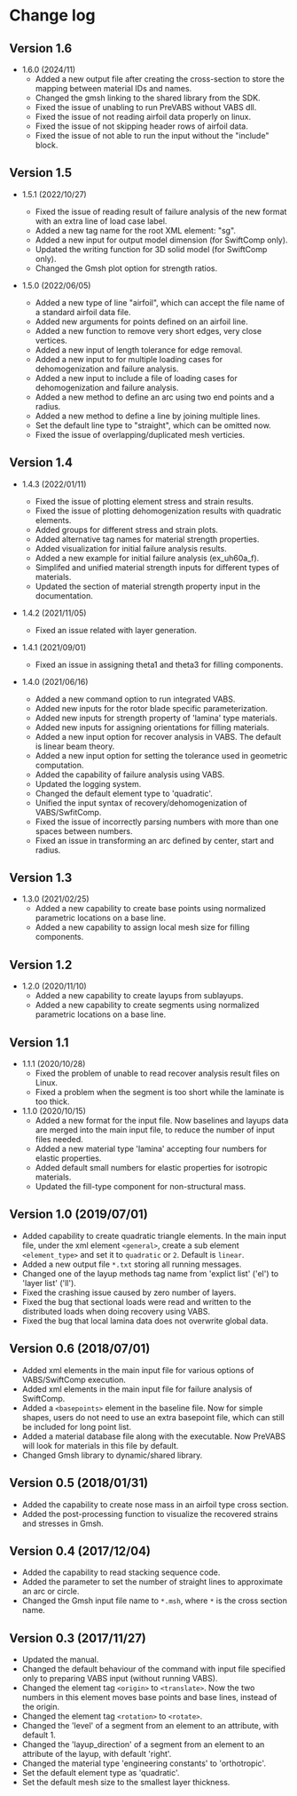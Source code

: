 # Change log

## Version 1.6

- 1.6.0 (2024/11)
  - Added a new output file after creating the cross-section to store the mapping between material IDs and names.
  - Changed the gmsh linking to the shared library from the SDK.
  - Fixed the issue of unabling to run PreVABS without VABS dll.
  - Fixed the issue of not reading airfoil data properly on linux.
  - Fixed the issue of not skipping header rows of airfoil data.
  - Fixed the issue of not able to run the input without the "include" block.

## Version 1.5

- 1.5.1 (2022/10/27)
  - Fixed the issue of reading result of failure analysis of the new format with an extra line of load case label.
  - Added a new tag name for the root XML element: "sg".
  - Added a new input for output model dimension (for SwiftComp only).
  - Updated the writing function for 3D solid model (for SwiftComp only).
  - Changed the Gmsh plot option for strength ratios.

- 1.5.0 (2022/06/05)
  - Added a new type of line "airfoil", which can accept the file name of a standard airfoil data file.
  - Added new arguments for points defined on an airfoil line.
  - Added a new function to remove very short edges, very close vertices.
  - Added a new input of length tolerance for edge removal.
  - Added a new input to for multiple loading cases for dehomogenization and failure analysis.
  - Added a new input to include a file of loading cases for dehomogenization and failure analysis.
  - Added a new method to define an arc using two end points and a radius.
  - Added a new method to define a line by joining multiple lines.
  - Set the default line type to "straight", which can be omitted now.
  - Fixed the issue of overlapping/duplicated mesh verticies.

## Version 1.4

- 1.4.3 (2022/01/11)
  - Fixed the issue of plotting element stress and strain results.
  - Fixed the issue of plotting dehomogenization results with quadratic elements.
  - Added groups for different stress and strain plots.
  - Added alternative tag names for material strength properties.
  - Added visualization for initial failure analysis results.
  - Added a new example for initial failure analysis (ex_uh60a_f).
  - Simplifed and unified material strength inputs for different types of materials.
  - Updated the section of material strength property input in the documentation.

- 1.4.2 (2021/11/05)
  - Fixed an issue related with layer generation.

- 1.4.1 (2021/09/01)
  - Fixed an issue in assigning theta1 and theta3 for filling components.

- 1.4.0 (2021/06/16)
  - Added a new command option to run integrated VABS.
  - Added new inputs for the rotor blade specific parameterization.
  - Added new inputs for strength property of 'lamina' type materials.
  - Added new inputs for assigning orientations for filling materials.
  - Added a new input option for recover analysis in VABS. The default is linear beam theory.
  - Added a new input option for setting the tolerance used in geometric computation.
  - Added the capability of failure analysis using VABS.
  - Updated the logging system.
  - Changed the default element type to 'quadratic'.
  - Unified the input syntax of recovery/dehomogenization of VABS/SwfitComp.
  - Fixed the issue of incorrectly parsing numbers with more than one spaces between numbers.
  - Fixed an issue in transforming an arc defined by center, start and radius.

## Version 1.3

- 1.3.0 (2021/02/25)
  - Added a new capability to create base points using normalized parametric locations on a base line.
  - Added a new capability to assign local mesh size for filling components.

## Version 1.2

- 1.2.0 (2020/11/10)
  - Added a new capability to create layups from sublayups.
  - Added a new capability to create segments using normalized parametric locations on a base line.

## Version 1.1

- 1.1.1 (2020/10/28)
  - Fixed the problem of unable to read recover analysis result files on Linux.
  - Fixed a problem when the segment is too short while the laminate is too thick.
- 1.1.0 (2020/10/15)
  - Added a new format for the input file. Now baselines and layups data are merged into the main input file, to reduce the number of input files needed.
  - Added a new material type 'lamina' accepting four numbers for elastic properties.
  - Added default small numbers for elastic properties for isotropic materials.
  - Updated the fill-type component for non-structural mass.

## Version 1.0 (2019/07/01)

- Added capability to create quadratic triangle elements. In the main input file, under the xml element `<general>`, create a sub element `<element_type>` and set it to `quadratic` or `2`. Default is `linear`.
- Added a new output file `*.txt` storing all running messages.
- Changed one of the layup methods tag name from 'explict list' ('el') to 'layer list' ('ll').
- Fixed the crashing issue caused by zero number of layers.
- Fixed the bug that sectional loads were read and written to the distributed loads when doing recovery using VABS.
- Fixed the bug that local lamina data does not overwrite global data.

## Version 0.6 (2018/07/01)

- Added xml elements in the main input file for various options of VABS/SwiftComp execution.
- Added xml elements in the main input file for failure analysis of SwiftComp.
- Added a `<basepoints>` element in the baseline file. Now for simple shapes, users do not need to use an extra basepoint file, which can still be included for long point list.
- Added a material database file along with the executable. Now PreVABS will look for materials in this file by default.
- Changed Gmsh library to dynamic/shared library.

## Version 0.5 (2018/01/31)

- Added the capability to create nose mass in an airfoil type cross section.
- Added the post-processing function to visualize the recovered strains and stresses in Gmsh.

## Version 0.4 (2017/12/04)

- Added the capability to read stacking sequence code.
- Added the parameter to set the number of straight lines to approximate an arc or circle.
- Changed the Gmsh input file name to `*.msh`, where `*` is the cross section name.

## Version 0.3 (2017/11/27)

- Updated the manual.
- Changed the default behaviour of the command with input file specified only to preparing VABS input (without running VABS).
- Changed the element tag `<origin>` to `<translate>`. Now the two numbers in this element moves base points and base lines, instead of the origin.
- Changed the element tag `<rotation>` to `<rotate>`.
- Changed the 'level' of a segment from an element to an attribute, with default 1.
- Changed the 'layup_direction' of a segment from an element to an attribute of the layup, with default 'right'.
- Changed the material type 'engineering constants' to 'orthotropic'.
- Set the default element type as 'quadratic'.
- Set the default mesh size to the smallest layer thickness.


